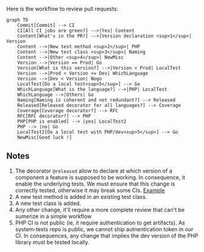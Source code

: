 Here is the workflow to review pull requests:

```mermaid
graph TD
    Commit[Commit] --> CI
    CI[All CI jobs are green?] -->|Yes| Content
    Content[What's in the PR?] -->|Version declaration <sup>1</sup>| Version
    Content -->|New test method <sup>2</sup>| PHP
    Content -->|New test class <sup>3</sup>| Naming
    Content -->|Other <sup>4</sup>| NewMisc
    Version -->|Version == Prod| Go
    Version[What is this version?] -->|Version < Prod| LocalTest
    Version -->|Prod < Version <= Dev| WhichLanguage
    Version -->|Dev < Version| Nogo
    LocalTest[Do a local test<sup>5</sup>] --> Go
    WhichLanguage[What is the language?] -->|PHP| LocalTest
    WhichLanguage -->|Others| Go
    Naming[Naming is coherent and not redundant?] --> Released
    Released[Released decorator for all languages?] --> Coverage
    Coverage[Coverage decorator?] --> RFC
    RFC[RFC decorator?] --> PHP
    PHP[PHP is enabled] --> |yes| LocalTest2
    PHP --> |no| Go
    LocalTest2[Do a local test with PHP/dev<sup>5</sup>] --> Go
    NewMisc[Good luck !]
```

## Notes

1. The decorator `@released` allow to declare at which version of a component a feature is supposed to be working. In consequence, it enable the underlying tests. We must ensure that this change is correctly tested, otherwise it may break some CIs. [Example](https://github.com/DataDog/system-tests/commit/a1970be4ffb3176fa71135a2feb302311be88baa)
2. A new test method is added in an existing test class.
3. A new test class is added.
4. Any other change, it'll require a more complete review that can't be sumerize in a simple workflow
5. PHP CI is not public (ie, it require authentication to get artifacts). As system-tests repo is public, we cannot ship autnentication token in our CI. In consequences, any change that implies the dev version of the PHP library must be tested locally.
